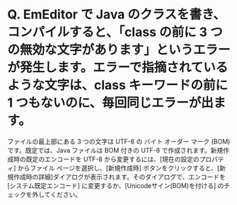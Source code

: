 # Q. EmEditor で Java のクラスを書き、コンパイルすると、「class の前に 3 つの無効な文字があります」というエラーが発生します。エラーで指摘されているような文字は、class キーワードの前に 1 つもないのに、毎回同じエラーが出ます。

ファイルの最上部にある 3 つの文字は UTF-8 の バイト オーダー マーク (BOM)です。既定では、Java ファイルは BOM 付きの UTF-8 で作成されます。新規作成時の既定のエンコードを UTF-8 から変更するには、\[現在の設定のプロパティ\]
からファイル ページを選択し、\[新規作成時\] ボタンをクリックすると、\[新規作成時の詳細\]ダイアログが表示されます。そのダイアログで、エンコードを
\[システム既定エンコード\] に変更するか、\[Unicodeサイン(BOM)を付ける\] のチェックを外してください。
